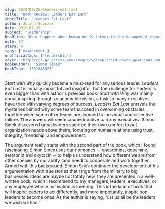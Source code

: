 ```yaml
---
slug: 2019/07/25/leaders-eat-last
title: "Book Review: Leaders Eat Last"
shortTitle: "Leaders Eat Last"
author: Julien Sobczak
date: 2019-07-25
subject: "Leadership"
headline: "What happens when human needs integrate the management equation."
note: 17
stars: 4
tags: ['management']
unofficialTags: ['leadership']
cover: "https://i.gr-assets.com/images/S/compressed.photo.goodreads.com/books/1400881733l/16144853.jpg"
bookAuthors: "Simon Sinek"
bookIsbn: '1591845327'
---
```



_Start with Why_ quickly became a must-read for any serious leader. _Leaders Eat Last_ is equally impactful and insightful, but the challenge for leaders is even bigger than with author's previous book. _Start with Why_ was mainly about inspiring through an actionable vision, a task so many executives have tried with varying degrees of success. _Leaders Eat Last_ unravels the mysteries behind why some teams succeed in overcoming obstacles together when some other teams are doomed to individual and collective failure. The answers will seem counterintuitive to many executives. Simon Sinek discovered great leaders sacrifice their own comfort to put organization needs above theirs, focusing on human relations using trust, integrity, friendship, and empowerment.

The argument really starts with the second part of the book, which I found fascinating. Simon Sinek uses our hormones -- endorphins, dopamine, serotonin and oxytocin -- to help us understand how different we are from other species by our ability (and need) to cooperate and work together. Armed with this background, Simon Sinek continues the development of his argumentation with true stories that range from the military to big businesses. Ideas are maybe not totally new, they are presented in a well-written book, which I recommend to any managers, leaders, executives, or any employee whose motivation is lowering. This is the kind of book that will inspire leaders to act differently, and more importantly, inspire non-leaders to become ones. As the author is saying, “Let us all be the leaders we wish we had.”

